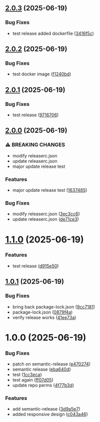 ## [2.0.3](https://github.com/iomerkoyuncu/ui-challenge/compare/v2.0.2...v2.0.3) (2025-06-19)

### Bug Fixes

* test release added dockerfile ([3416f5c](https://github.com/iomerkoyuncu/ui-challenge/commit/3416f5c36908f7ccff043b8fc994a3a8e64f6846))

## [2.0.2](https://github.com/iomerkoyuncu/ui-challenge/compare/v2.0.1...v2.0.2) (2025-06-19)

### Bug Fixes

* test docker image ([f1240bd](https://github.com/iomerkoyuncu/ui-challenge/commit/f1240bd224a70c63ad5f81c18db00eb962d2721e))

## [2.0.1](https://github.com/iomerkoyuncu/ui-challenge/compare/v2.0.0...v2.0.1) (2025-06-19)

### Bug Fixes

* test release ([9716706](https://github.com/iomerkoyuncu/ui-challenge/commit/9716706d04939cc0d063cdca8c52e9ce8d5c1057))

## [2.0.0](https://github.com/iomerkoyuncu/ui-challenge/compare/v1.1.0...v2.0.0) (2025-06-19)

### ⚠ BREAKING CHANGES

* modify releaserc.json
* update releaserc.json
* major update release test

### Features

* major update release test ([1637485](https://github.com/iomerkoyuncu/ui-challenge/commit/1637485eca9e2543dc51faa0792de75bcb1d431e))

### Bug Fixes

* modify releaserc.json ([3ec3cc6](https://github.com/iomerkoyuncu/ui-challenge/commit/3ec3cc611f97192c3a3e0e787916edf9e0d1c23d))
* update releaserc.json ([de71ce3](https://github.com/iomerkoyuncu/ui-challenge/commit/de71ce3860f3f469fe70b822e3753de82493c9f3))

# [1.1.0](https://github.com/iomerkoyuncu/ui-challenge/compare/v1.0.1...v1.1.0) (2025-06-19)


### Features

* test release ([d915e50](https://github.com/iomerkoyuncu/ui-challenge/commit/d915e50b7a561f8ea40309ffaef1c5ddff9e75bc))

## [1.0.1](https://github.com/iomerkoyuncu/ui-challenge/compare/v1.0.0...v1.0.1) (2025-06-19)


### Bug Fixes

* bring back package-lock.json ([9cc7181](https://github.com/iomerkoyuncu/ui-challenge/commit/9cc71816714415c71027e13ce2bf97d0644a67cf))
* package-lock.json ([0879f4a](https://github.com/iomerkoyuncu/ui-challenge/commit/0879f4aa914c8cbb97361176e08db33c95f6fb92))
* verify release works ([41ee73a](https://github.com/iomerkoyuncu/ui-challenge/commit/41ee73af79d0f25924e3387876433362ae2eec40))

# 1.0.0 (2025-06-19)


### Bug Fixes

* patch on semantic-release ([e470274](https://github.com/iomerkoyuncu/ui-challenge/commit/e4702746af4bc2077ebae09f9225f36f9808699c))
* semantic release ([eba640d](https://github.com/iomerkoyuncu/ui-challenge/commit/eba640d48510645e9d75ece1354c3089a7001dc0))
* test ([1cc3eca](https://github.com/iomerkoyuncu/ui-challenge/commit/1cc3eca87580a96f2847331aa35d99da22fa6f93))
* test again ([ff07d05](https://github.com/iomerkoyuncu/ui-challenge/commit/ff07d0533aef199b6ccc69b6e5a5d715ec39adfe))
* update repo perms ([4f77b3d](https://github.com/iomerkoyuncu/ui-challenge/commit/4f77b3d74bf050d102304f0d49037f6cbe956d42))


### Features

* add semantic-release ([3d9a5e7](https://github.com/iomerkoyuncu/ui-challenge/commit/3d9a5e76388fe372adb8bd0ed2f9f5e8c669c525))
* added responsive design ([c043a46](https://github.com/iomerkoyuncu/ui-challenge/commit/c043a46f1b6f13549cccc5f58f5e853b7d9b7b0d))
